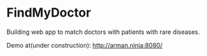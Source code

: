 # FindMyDoctor
Building web app to match doctors with patients with rare diseases.


Demo at(under construction):
http://arman.ninja:8080/
